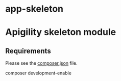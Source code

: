 # app-skeleton
Apigility skeleton module
==============================

Requirements
------------

Please see the [composer.json](composer.json) file.

composer development-enable
